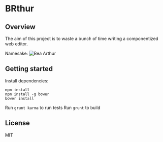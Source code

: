 # BRthur

## Overview

The aim of this project is to waste a bunch of time writing a componentized
web editor.

Namesake:
![Bea Arthur](http://i.imgur.com/kprOERr.jpg)

## Getting started

Install dependencies:

    npm install
    npm install -g bower
    bower install

Run `grunt karma` to run tests
Run `grunt` to build

## License

MIT
